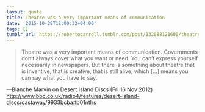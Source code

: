```yaml
---
layout: quote
title: Theatre was a very important means of communication
date: '2015-10-28T12:00:32+04:00'
tags: []
tumblr_url: https://robertocarroll.tumblr.com/post/132088121600/theatre-was-a-very-important-means-of
---
```

<blockquote>Theatre was a very important means of communication. Governments don&rsquo;t always cover what you want or need. You can&rsquo;t express yourself necessarily in newspapers. But there is something about theatre that is inventive, that is creative, that is still alive, which [&hellip;] means you can say what you have to say.</blockquote>&#8212;Blanche Marvin on Desert Island Discs (Fri 16 Nov 2012) <a href="http://www.bbc.co.uk/radio4/features/desert-island-discs/castaway/9933bcba#b01ntlrs">http://www.bbc.co.uk/radio4/features/desert-island-discs/castaway/9933bcba#b01ntlrs</a><br/>
